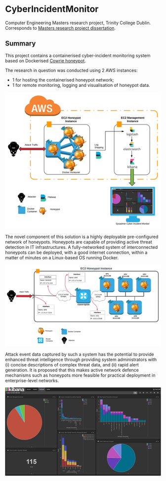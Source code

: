 # CyberIncidentMonitor

Computer Engineering Masters research project, Trinity College Dublin.
Corresponds to [Masters research project dissertation](https://www.github.com/amhigginDissertation).



## Summary
This project contains a containerised cyber-incident monitoring system based on Dockerised [Cowrie honeypot](https://www.github.com/cowrie/Cowrie). 


The research in question was conducted using 2 AWS instances:
* 1 for hosting the containerised honeypot network;
* 1 for remote monitoring, logging and visualisation of honeypot data.


![The research environment setup.](https://github.com/amhiggin/Dissertation/blob/master/Images/Cyber_Incident_Monitor_Architecture_Original_Design.png)



The novel component of this solution is a highly deployable pre-configured network of honeypots. Honeypots are capable of providing active threat detection in IT infrastructures. A fully-networked system of interconnected honeypots can be deployed, with a good internet connection, within a matter of minutes on a Linux-based OS running Docker.


![The networked Docker honeynet.](https://github.com/amhiggin/Dissertation/blob/master/Images/Honeypot_Instance_Networking.png)


Attack event data captured by such a system has the potential to provide enhanced threat intelligence through providing system administrators with (i) concise descriptions of complex threat data, and (ii) rapid alert generation. It is proposed that this makes active network defence mechanisms such as honeypots more feasible for practical deployment in enterprise-level networks.


![A visualisation generated by the system using the ELK stack.](https://github.com/amhiggin/Dissertation/blob/master/Images/Some_Cowrie_visualisations_on_the_Kibana_dashboard_.PNG)
